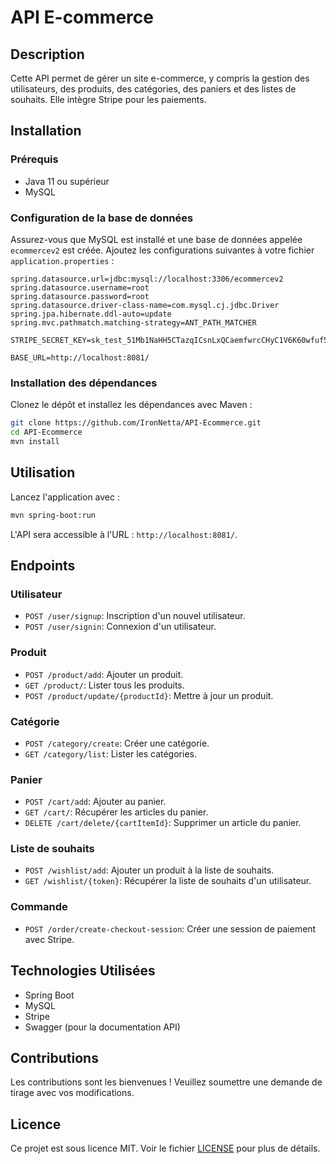 # API E-commerce

## Description
Cette API permet de gérer un site e-commerce, y compris la gestion des utilisateurs, des produits, des catégories, des paniers et des listes de souhaits. Elle intègre Stripe pour les paiements.

## Installation

### Prérequis
- Java 11 ou supérieur
- MySQL

### Configuration de la base de données
Assurez-vous que MySQL est installé et une base de données appelée `ecommercev2` est créée. Ajoutez les configurations suivantes à votre fichier `application.properties` :

```properties
spring.datasource.url=jdbc:mysql://localhost:3306/ecommercev2
spring.datasource.username=root
spring.datasource.password=root
spring.datasource.driver-class-name=com.mysql.cj.jdbc.Driver
spring.jpa.hibernate.ddl-auto=update
spring.mvc.pathmatch.matching-strategy=ANT_PATH_MATCHER

STRIPE_SECRET_KEY=sk_test_51Mb1NaHH5CTazqICsnLxQCaemfwrcCHyC1V6K60wfuf58va7answw8xbDjsJgpcY0ruZYDuaQ4zV6N2ieaUGEH8L009CURuF0V

BASE_URL=http://localhost:8081/
```

### Installation des dépendances
Clonez le dépôt et installez les dépendances avec Maven :

```bash
git clone https://github.com/IronNetta/API-Ecommerce.git
cd API-Ecommerce
mvn install
```

## Utilisation
Lancez l'application avec :

```bash
mvn spring-boot:run
```

L'API sera accessible à l'URL : `http://localhost:8081/`.


## Endpoints

### Utilisateur
- `POST /user/signup`: Inscription d'un nouvel utilisateur.
- `POST /user/signin`: Connexion d'un utilisateur.

### Produit
- `POST /product/add`: Ajouter un produit.
- `GET /product/`: Lister tous les produits.
- `POST /product/update/{productId}`: Mettre à jour un produit.

### Catégorie
- `POST /category/create`: Créer une catégorie.
- `GET /category/list`: Lister les catégories.

### Panier
- `POST /cart/add`: Ajouter au panier.
- `GET /cart/`: Récupérer les articles du panier.
- `DELETE /cart/delete/{cartItemId}`: Supprimer un article du panier.

### Liste de souhaits
- `POST /wishlist/add`: Ajouter un produit à la liste de souhaits.
- `GET /wishlist/{token}`: Récupérer la liste de souhaits d'un utilisateur.

### Commande
- `POST /order/create-checkout-session`: Créer une session de paiement avec Stripe.

## Technologies Utilisées
- Spring Boot
- MySQL
- Stripe
- Swagger (pour la documentation API)

## Contributions
Les contributions sont les bienvenues ! Veuillez soumettre une demande de tirage avec vos modifications.

## Licence

Ce projet est sous licence MIT. Voir le fichier [LICENSE](LICENSE) pour plus de détails.
